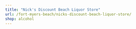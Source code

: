 ```yaml
---
title: "Nick's Discount Beach Liquor Store"
url: /fort-myers-beach/nicks-discount-beach-liquor-store/
shop: alcohol
---
```

